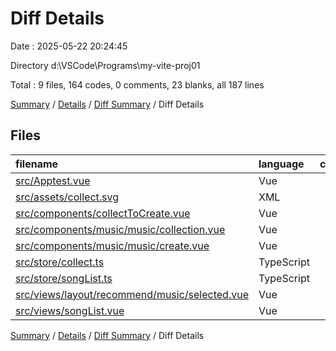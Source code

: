 # Diff Details

Date : 2025-05-22 20:24:45

Directory d:\\VSCode\\Programs\\my-vite-proj01

Total : 9 files,  164 codes, 0 comments, 23 blanks, all 187 lines

[Summary](results.md) / [Details](details.md) / [Diff Summary](diff.md) / Diff Details

## Files
| filename | language | code | comment | blank | total |
| :--- | :--- | ---: | ---: | ---: | ---: |
| [src/Apptest.vue](/src/Apptest.vue) | Vue | 10 | 0 | 1 | 11 |
| [src/assets/collect.svg](/src/assets/collect.svg) | XML | 1 | 0 | 0 | 1 |
| [src/components/collectToCreate.vue](/src/components/collectToCreate.vue) | Vue | 14 | 0 | 5 | 19 |
| [src/components/music/music/collection.vue](/src/components/music/music/collection.vue) | Vue | 67 | 0 | 5 | 72 |
| [src/components/music/music/create.vue](/src/components/music/music/create.vue) | Vue | 7 | 0 | 1 | 8 |
| [src/store/collect.ts](/src/store/collect.ts) | TypeScript | 12 | 0 | 2 | 14 |
| [src/store/songList.ts](/src/store/songList.ts) | TypeScript | 8 | 0 | 1 | 9 |
| [src/views/layout/recommend/music/selected.vue](/src/views/layout/recommend/music/selected.vue) | Vue | 17 | 0 | 2 | 19 |
| [src/views/songList.vue](/src/views/songList.vue) | Vue | 28 | 0 | 6 | 34 |

[Summary](results.md) / [Details](details.md) / [Diff Summary](diff.md) / Diff Details